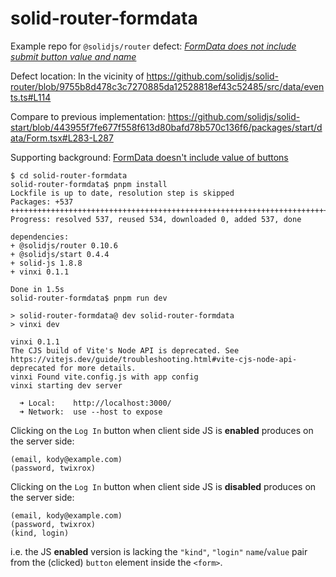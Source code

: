 # solid-router-formdata

Example repo for `@solidjs/router` defect: [*FormData does not include submit button value and name*](https://github.com/solidjs/solid-router/issues/351)

Defect location: In the vicinity of https://github.com/solidjs/solid-router/blob/9755b8d478c3c7270885da12528818ef43c52485/src/data/events.ts#L114 

Compare to previous implementation: https://github.com/solidjs/solid-start/blob/443955f7fe677f558f613d80bafd78b570c136f6/packages/start/data/Form.tsx#L283-L287 

Supporting background: [FormData doesn't include value of buttons](https://stackoverflow.com/questions/48322876/formdata-doesnt-include-value-of-buttons#answer-48322934)

```shell
$ cd solid-router-formdata
solid-router-formdata$ pnpm install
Lockfile is up to date, resolution step is skipped
Packages: +537
++++++++++++++++++++++++++++++++++++++++++++++++++++++++++++++++++++++++++++++++++++++++++++++++++++++++++++++++++++++++++++++++++++++++++++++++++++
Progress: resolved 537, reused 534, downloaded 0, added 537, done

dependencies:
+ @solidjs/router 0.10.6
+ @solidjs/start 0.4.4
+ solid-js 1.8.8
+ vinxi 0.1.1

Done in 1.5s
solid-router-formdata$ pnpm run dev

> solid-router-formdata@ dev solid-router-formdata
> vinxi dev

vinxi 0.1.1
The CJS build of Vite's Node API is deprecated. See https://vitejs.dev/guide/troubleshooting.html#vite-cjs-node-api-deprecated for more details.
vinxi Found vite.config.js with app config
vinxi starting dev server

  ➜ Local:    http://localhost:3000/
  ➜ Network:  use --host to expose

```

Clicking on the `Log In` button when client side JS is **enabled** produces on the server side:

```
(email, kody@example.com)
(password, twixrox)
```

Clicking on the `Log In` button when client side JS is **disabled** produces on the server side:
```
(email, kody@example.com)
(password, twixrox)
(kind, login)
```

i.e. the JS **enabled** version is lacking the `"kind"`, `"login"` `name`/`value` pair from the (clicked) `button` element inside the `<form>`.   

